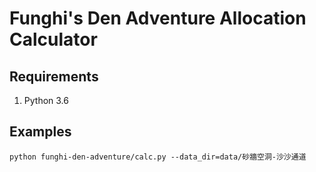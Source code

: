 # Funghi's Den Adventure Allocation Calculator

## Requirements

1. Python 3.6

## Examples

```shell
python funghi-den-adventure/calc.py --data_dir=data/砂牆空洞-沙沙通道
```
